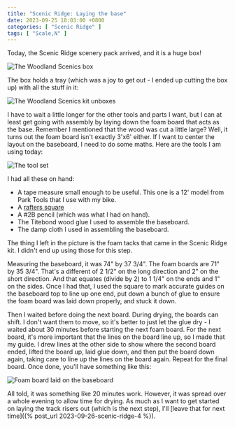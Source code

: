 ```yaml
---
title: "Scenic Ridge: Laying the base"
date: 2023-09-25 18:03:00 +0800
categories: [ "Scenic Ridge" ]
tags: [ "Scale,N" ]
---
```


Today, the Scenic Ridge scenery pack arrived, and it is a huge box!

![The Woodland Scenics box](/assets/2023/0925/img1.jpg)

The box holds a tray (which was a joy to get out - I ended up cutting the box up) with all the stuff in it:

![The Woodland Scenics kit unboxes](/assets/2023/0925/img2.jpg)

I have to wait a little longer for the other tools and parts I want, but I can at least get going with assembly by laying down the foam board that acts as the base.  Remember I mentioned that the wood was cut a little large?  Well, it turns out the foam board isn't exactly 3'x6' either. If I want to center the layout on the baseboard, I need to do some maths.  Here are the tools I am using today:

![The tool set](/assets/2023/0925/img3.jpg)

I had all these on hand:

* A tape measure small enough to be useful.  This one is a 12' model from Park Tools that I use with my bike.
* A [rafters square](https://www.homedepot.com/p/Empire-12-in-Magnum-Aluminum-Rafter-Square-3990/100174397)
* A #2B pencil (which was what I had on hand).
* The Titebond wood glue I used to assemble the baseboard.
* The damp cloth I used in assembling the baseboard.

The thing I left in the picture is the foam tacks that came in the Scenic Ridge kit.  I didn't end up using those for this step.

Measuring the baseboard, it was 74" by 37 3/4".  The foam boards are 71" by 35 3/4".  That's a different of 2 1/2" on the long direction and 2" on the short direction.  And that equates (divide by 2) to 1 1/4" on the ends and 1" on the sides.  Once I had that, I used the square to mark accurate guides on the baseboard top to line up one end, put down a bunch of glue to ensure the foam board was laid down properly, and stuck it down.

Then I waited before doing the next board.  During drying, the boards can shift.  I don't want them to move, so it's better to just let the glue dry - I waited about 30 minutes before starting the next foam board. For the next board, it's more important that the lines on the board line up, so I made that my guide.  I drew lines at the other side to show where the second board ended, lifted the board up, laid glue down, and then put the board down again, taking care to line up the lines on the board again.  Repeat for the final board.  Once done, you'll have something like this:

![Foam board laid on the baseboard](/assets/2023/0925/img4.jpg)

All told, it was something like 20 minutes work.  However, it was spread over a whole evening to allow time for drying.  As much as I want to get started on laying the track risers out (which is the next step), I'll [leave that for next time]({% post_url 2023-09-26-scenic-ridge-4 %}).
